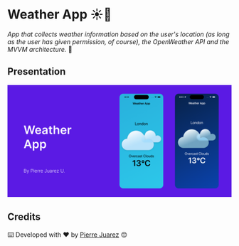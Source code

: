 # Weather App ☀️🌈

_App that collects weather information based on the user's location (as long as the user has given permission, of course), the OpenWeather API and the MVVM architecture._ 🚀

## Presentation

![Desktop Version](src/presentation.png?raw=true "Desktop Version")

## Credits

⌨️ Developed with ♥️ by [Pierre Juarez](https://github.com/pierre-juarez) 😊